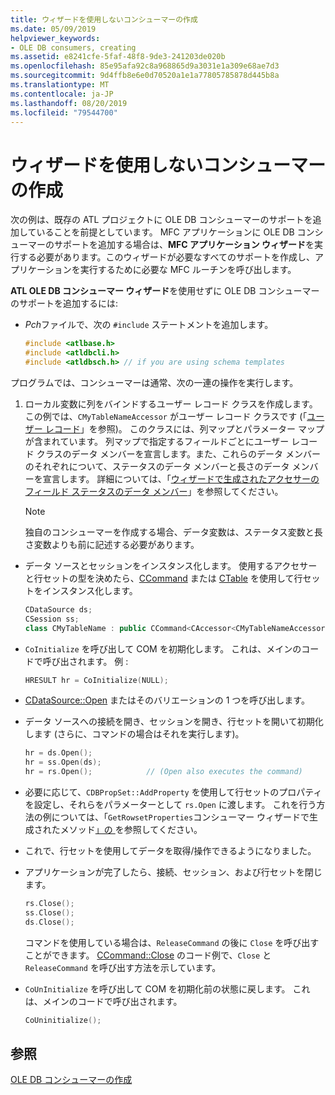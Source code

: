 ```yaml
---
title: ウィザードを使用しないコンシューマーの作成
ms.date: 05/09/2019
helpviewer_keywords:
- OLE DB consumers, creating
ms.assetid: e8241cfe-5faf-48f8-9de3-241203de020b
ms.openlocfilehash: 85e95afa92c8a968865d9a3031e1a309e68ae7d3
ms.sourcegitcommit: 9d4ffb8e6e0d70520a1e1a77805785878d445b8a
ms.translationtype: MT
ms.contentlocale: ja-JP
ms.lasthandoff: 08/20/2019
ms.locfileid: "79544700"
---
```

# <a name="creating-a-consumer-without-using-a-wizard"></a>ウィザードを使用しないコンシューマーの作成

次の例は、既存の ATL プロジェクトに OLE DB コンシューマーのサポートを追加していることを前提としています。 MFC アプリケーションに OLE DB コンシューマーのサポートを追加する場合は、**MFC アプリケーション ウィザード**を実行する必要があります。このウィザードが必要なすべてのサポートを作成し、アプリケーションを実行するために必要な MFC ルーチンを呼び出します。

**ATL OLE DB コンシューマー ウィザード**を使用せずに OLE DB コンシューマーのサポートを追加するには:

- *Pch*ファイルで、次の `#include` ステートメントを追加します。

    ```cpp
    #include <atlbase.h>
    #include <atldbcli.h>
    #include <atldbsch.h> // if you are using schema templates
    ```

プログラムでは、コンシューマーは通常、次の一連の操作を実行します。

1. ローカル変数に列をバインドするユーザー レコード クラスを作成します。 この例では、`CMyTableNameAccessor` がユーザー レコード クラスです (「[ユーザー レコード](../../data/oledb/user-records.md)」を参照)。 このクラスには、列マップとパラメーター マップが含まれています。 列マップで指定するフィールドごとにユーザー レコード クラスのデータ メンバーを宣言します。また、これらのデータ メンバーのそれぞれについて、ステータスのデータ メンバーと長さのデータ メンバーを宣言します。 詳細については、「[ウィザードで生成されたアクセサーのフィールド ステータスのデータ メンバー](../../data/oledb/field-status-data-members-in-wizard-generated-accessors.md)」を参照してください。

    > [!NOTE]
    > 独自のコンシューマーを作成する場合、データ変数は、ステータス変数と長さ変数よりも前に記述する必要があります。

- データ ソースとセッションをインスタンス化します。 使用するアクセサーと行セットの型を決めたら、[CCommand](../../data/oledb/ccommand-class.md) または [CTable](../../data/oledb/ctable-class.md) を使用して行セットをインスタンス化します。

    ```cpp
    CDataSource ds;
    CSession ss;
    class CMyTableName : public CCommand<CAccessor<CMyTableNameAccessor>>
    ```

- `CoInitialize` を呼び出して COM を初期化します。 これは、メインのコードで呼び出されます。 例 :

    ```cpp
    HRESULT hr = CoInitialize(NULL);
    ```

- [CDataSource::Open](../../data/oledb/cdatasource-open.md) またはそのバリエーションの 1 つを呼び出します。

- データ ソースへの接続を開き、セッションを開き、行セットを開いて初期化します (さらに、コマンドの場合はそれを実行します)。

    ```cpp
    hr = ds.Open();
    hr = ss.Open(ds);
    hr = rs.Open();            // (Open also executes the command)
    ```

- 必要に応じて、`CDBPropSet::AddProperty` を使用して行セットのプロパティを設定し、それらをパラメーターとして `rs.Open` に渡します。 これを行う方法の例については、「`GetRowsetProperties`コンシューマー ウィザードで生成されたメソッド[」の ](../../data/oledb/consumer-wizard-generated-methods.md) を参照してください。

- これで、行セットを使用してデータを取得/操作できるようになりました。

- アプリケーションが完了したら、接続、セッション、および行セットを閉じます。

    ```cpp
    rs.Close();
    ss.Close();
    ds.Close();
    ```

   コマンドを使用している場合は、`ReleaseCommand` の後に `Close` を呼び出すことができます。 [CCommand::Close](../../data/oledb/ccommand-close.md) のコード例で、`Close` と `ReleaseCommand` を呼び出す方法を示しています。

- `CoUnInitialize` を呼び出して COM を初期化前の状態に戻します。 これは、メインのコードで呼び出されます。

    ```cpp
    CoUninitialize();
    ```

## <a name="see-also"></a>参照

[OLE DB コンシューマーの作成](../../data/oledb/creating-an-ole-db-consumer.md)